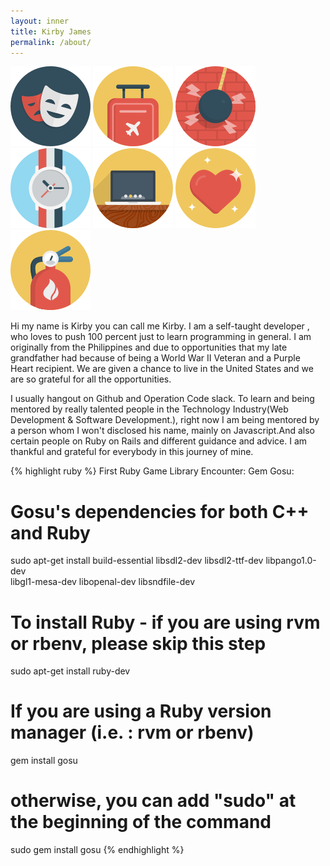 ```yaml
---
layout: inner
title: Kirby James
permalink: /about/
---
```

![theater](/assets/images/2017/theatre.png)
![theater](/assets/images/2017/luggage.png)
![theater](/assets/images/2017/demolition.png)
![theater](/assets/images/2017/watch.png)
![theater](/assets/images/2017/laptop.png)
![theater](/assets/images/2017/heart.png)
![theater](/assets/images/2017/fireextinguisher.png)

Hi my name is Kirby you can call me Kirby.
I am a self-taught developer , who loves to push 100 percent just to learn programming in general.
I am originally from the Philippines and due to opportunities that my late grandfather had because of being a World War II Veteran and a Purple Heart recipient.
We are given a chance to live in the United States and we are so grateful for all the opportunities.

I usually hangout on Github and Operation Code slack.
To learn and being mentored by really talented people in the Technology Industry(Web Development & Software Development.), right now I am being mentored by a person whom I won't disclosed his name, mainly on Javascript.And also certain people on Ruby on Rails and different guidance and advice.
I am thankful and grateful for everybody in this journey of mine.


{% highlight ruby %}
First Ruby Game Library Encounter:
Gem Gosu:
# Gosu's dependencies for both C++ and Ruby
sudo apt-get install build-essential libsdl2-dev libsdl2-ttf-dev libpango1.0-dev \
  libgl1-mesa-dev libopenal-dev libsndfile-dev
# To install Ruby - if you are using rvm or rbenv, please skip this step
  sudo apt-get install ruby-dev
# If you are using a Ruby version manager (i.e. : rvm or rbenv)
  gem install gosu
# otherwise, you can add "sudo" at the beginning of the command
  sudo gem install gosu
{% endhighlight %}
